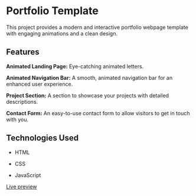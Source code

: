# Portfolio Template

This project provides a modern and interactive portfolio webpage template with engaging animations and a clean design.

## Features

**Animated Landing Page:** Eye-catching animated letters.

**Animated Navigation Bar:** A smooth, animated navigation bar for an enhanced user experience.

**Project Section:** A section to showcase your projects with detailed descriptions.

**Contact Form:** An easy-to-use contact form to allow visitors to get in touch with you.

## Technologies Used

- HTML

- CSS

- JavaScript

[Live preview](https://milanilic-w28.github.io/portfolio-website/)
